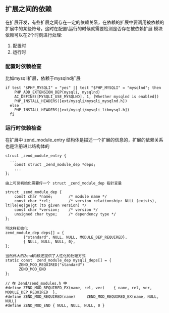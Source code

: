 ## 扩展之间的依赖
在扩展开发，有些扩展之间存在一定的依赖关系，在依赖的扩展中要调用被依赖的扩展中的某些符号，这时在配置\运行的时候就需要检测是否存在被依赖扩展
模块依赖可以在2个时刻进行处理:
1. 配置时
2. 运行时

### 配置时依赖检查
比如mysqli扩展，依赖于mysqlnd扩展
```
if test "$PHP_MYSQLI" = "yes" || test "$PHP_MYSQLI" = "mysqlnd"; then
    PHP_ADD_EXTENSION_DEP(mysqli, mysqlnd)
    AC_DEFINE([MYSQLI_USE_MYSQLND], 1, [Whether mysqlnd is enabled])
    PHP_INSTALL_HEADERS([ext/mysqli/mysqli_mysqlnd.h])
  else
    PHP_INSTALL_HEADERS([ext/mysqli/mysqli_libmysql.h])
  fi
```

### 运行时依赖检查
在扩展中 zend_module_entry 结构体是描述一个扩展的信息的，扩展的依赖关系也是注册进此结构体的
```
struct _zend_module_entry {
  ...
	const struct _zend_module_dep *deps;
	...
};

由上可见初始化需要传一个 struct _zend_module_dep 指针变量

struct _zend_module_dep {
	const char *name;		/* module name */
	const char *rel;		/* version relationship: NULL (exists), lt|le|eq|ge|gt (to given version) */
	const char *version;	/* version */
	unsigned char type;		/* dependency type */
};

可这样初始化
zend_module_dep deps[] = {
        {"standard", NULL, NULL, MODULE_DEP_REQUIRED},
        { NULL, NULL, NULL, 0},
};

当然伟大的Zend内核还提供了人性化的处理方式
static const  zend_module_dep mysqli_deps[] = {
	  ZEND_MOD_REQUIRED("standard")
	  ZEND_MOD_END
};

// 在 Zend/zend_modules.h 中
#define ZEND_MOD_REQUIRED_EX(name, rel, ver)	{ name, rel, ver, MODULE_DEP_REQUIRED  },
#define ZEND_MOD_REQUIRED(name)		ZEND_MOD_REQUIRED_EX(name, NULL, NULL)
#define ZEND_MOD_END { NULL, NULL, NULL, 0 }

```
